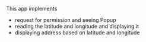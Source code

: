 This app implements

- request for permission and seeing Popup
- reading the latitude and longitude and displaying it
- displaying address based on latitude and longitude
